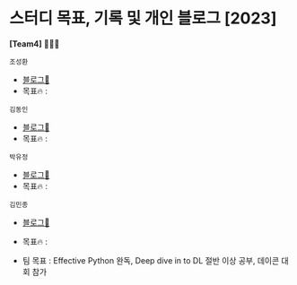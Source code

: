 # 스터디 목표, 기록 및 개인 블로그 [2023]  

  
__[Team4]__ 👨🏻‍💻 <br>
  
  `조성환`<br>
  - [블로그📑]()
  - 목표🔥 :   <br>
  
  `김동인`<br>
  - [블로그📑]()
  - 목표🔥 :  <br>
  
  `박유정`<br>
  - [블로그📑]()
  - 목표🔥 :  <br>
  
  `김민종`<br>
  - [블로그📑]()
  - 목표🔥 : 
  
- 팀 목표 : Effective Python 완독, Deep dive in to DL 절반 이상 공부, 데이콘 대회 참가
